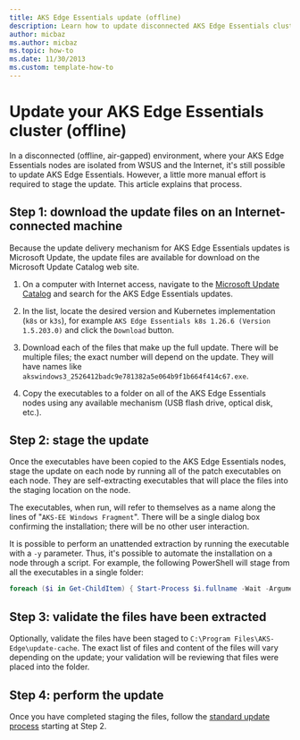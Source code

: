 ```yaml
---
title: AKS Edge Essentials update (offline)
description: Learn how to update disconnected AKS Edge Essentials clusters.
author: micbaz
ms.author: micbaz
ms.topic: how-to
ms.date: 11/30/2013
ms.custom: template-how-to
---
```


# Update your AKS Edge Essentials cluster (offline)

In a disconnected (offline, air-gapped) environment, where your AKS Edge Essentials nodes are isolated from WSUS and the Internet, it's still possible to update AKS Edge Essentials.  However, a little more manual effort is required to stage the update.  This article explains that process.

## Step 1: download the update files on an Internet-connected machine

Because the update delivery mechanism for AKS Edge Essentials updates is Microsoft Update, the update files are available for download on the Microsoft Update Catalog web site.

1. On a computer with Internet access, navigate to the [Microsoft Update Catalog](https://www.catalog.update.microsoft.com/Search.aspx?q=aks+edge+essentials) and search for the AKS Edge Essentials updates.

1. In the list, locate the desired version and Kubernetes implementation (`k8s` or `k3s`), for example `AKS Edge Essentials k8s 1.26.6 (Version 1.5.203.0)` and click the `Download` button.

1. Download each of the files that make up the full update.  There will be multiple files; the exact number will depend on the update.  They will have names like `akswindows3_2526412badc9e781382a5e064b9f1b664f414c67.exe`.

1. Copy the executables to a folder on all of the AKS Edge Essentials nodes using any available mechanism (USB flash drive, optical disk, etc.).

## Step 2: stage the update

Once the executables have been copied to the AKS Edge Essentials nodes, stage the update on each node by running all of the patch executables on each node.  They are self-extracting executables that will place the files into the staging location on the node.  

The executables, when run, will refer to themselves as a name along the lines of "`AKS-EE Windows Fragment`".  There will be a single dialog box confirming the installation; there will be no other user interaction.  

It is possible to perform an unattended extraction by running the executable with a `-y` parameter.  Thus, it's possible to automate the installation on a node through a script.  For example, the following PowerShell will stage from all the executables in a single folder:

```powershell
foreach ($i in Get-ChildItem) { Start-Process $i.fullname -Wait -ArgumentList "-y" }
```

## Step 3: validate the files have been extracted

Optionally, validate the files have been staged to `C:\Program Files\AKS-Edge\update-cache`.  The exact list of files and content of the files will vary depending on the update; your validation will be reviewing that files were placed into the folder.

## Step 4: perform the update

Once you have completed staging the files, follow the [standard update process](/azure/aks/hybrid/aks-edge-howto-update) starting at Step 2.

